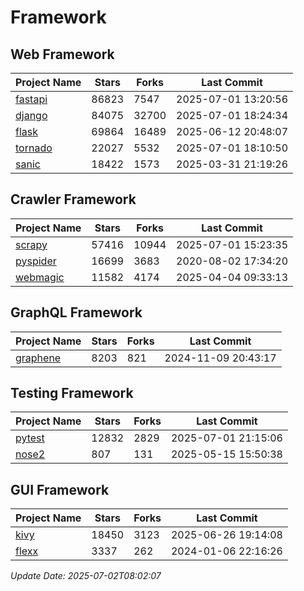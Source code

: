 # Framework

## Web Framework
| Project Name | Stars | Forks | Last Commit |
| ------------ | ----- | ----- | ----------- |
| [fastapi](https://github.com/fastapi/fastapi) | 86823 | 7547 | 2025-07-01 13:20:56 |
| [django](https://github.com/django/django) | 84075 | 32700 | 2025-07-01 18:24:34 |
| [flask](https://github.com/pallets/flask) | 69864 | 16489 | 2025-06-12 20:48:07 |
| [tornado](https://github.com/tornadoweb/tornado) | 22027 | 5532 | 2025-07-01 18:10:50 |
| [sanic](https://github.com/sanic-org/sanic) | 18422 | 1573 | 2025-03-31 21:19:26 |

## Crawler Framework
| Project Name | Stars | Forks | Last Commit |
| ------------ | ----- | ----- | ----------- |
| [scrapy](https://github.com/scrapy/scrapy) | 57416 | 10944 | 2025-07-01 15:23:35 |
| [pyspider](https://github.com/binux/pyspider) | 16699 | 3683 | 2020-08-02 17:34:20 |
| [webmagic](https://github.com/code4craft/webmagic) | 11582 | 4174 | 2025-04-04 09:33:13 |

## GraphQL Framework
| Project Name | Stars | Forks | Last Commit |
| ------------ | ----- | ----- | ----------- |
| [graphene](https://github.com/graphql-python/graphene) | 8203 | 821 | 2024-11-09 20:43:17 |

## Testing Framework
| Project Name | Stars | Forks | Last Commit |
| ------------ | ----- | ----- | ----------- |
| [pytest](https://github.com/pytest-dev/pytest) | 12832 | 2829 | 2025-07-01 21:15:06 |
| [nose2](https://github.com/nose-devs/nose2) | 807 | 131 | 2025-05-15 15:50:38 |

## GUI Framework
| Project Name | Stars | Forks | Last Commit |
| ------------ | ----- | ----- | ----------- |
| [kivy](https://github.com/kivy/kivy) | 18450 | 3123 | 2025-06-26 19:14:08 |
| [flexx](https://github.com/flexxui/flexx) | 3337 | 262 | 2024-01-06 22:16:26 |

*Update Date: 2025-07-02T08:02:07*